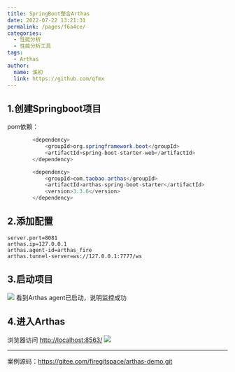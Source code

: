 ```yaml
---
title: SpringBoot整合Arthas
date: 2022-07-22 13:21:31
permalink: /pages/f6a4ce/
categories: 
  - 性能分析
  - 性能分析工具
tags: 
  - Arthas
author: 
  name: 溪初
  link: https://github.com/qfmx
---
```


## 1.创建Springboot项目
pom依赖：
```java
        <dependency>
            <groupId>org.springframework.boot</groupId>
            <artifactId>spring-boot-starter-web</artifactId>
        </dependency>

        <dependency>
            <groupId>com.taobao.arthas</groupId>
            <artifactId>arthas-spring-boot-starter</artifactId>
            <version>3.3.6</version>
        </dependency>
```

## 2.添加配置
```properties
server.port=8081
arthas.ip=127.0.0.1
arthas.agent-id=arthas_fire
arthas.tunnel-server=ws://127.0.0.1:7777/ws
```

## 3.启动项目
![](
https://fire-repository.oss-cn-beijing.aliyuncs.com/arthas/application.png)
看到Arthas agent已启动，说明监控成功

## 4.进入Arthas
浏览器访问 <http://localhost:8563/>
![](
https://fire-repository.oss-cn-beijing.aliyuncs.com/arthas/web2.png)

---
案例源码：<https://gitee.com/firegitspace/arthas-demo.git>
